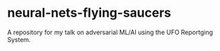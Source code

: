 # neural-nets-flying-saucers
A repository for my talk on adversarial ML/AI using the UFO Reportging System.
